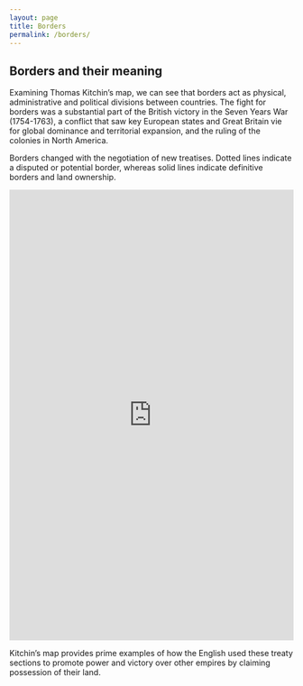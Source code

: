 ```yaml
---
layout: page
title: Borders
permalink: /borders/
---
```

## Borders and their meaning 

Examining Thomas Kitchin’s map, we can see that borders act as physical, administrative and political divisions between countries. The fight for borders was a substantial part of the British victory in the Seven Years War (1754-1763), a conflict that saw key European states and Great Britain vie for global dominance and territorial expansion, and the ruling of the colonies in North America.  

Borders changed with the negotiation of new treatises. Dotted lines indicate a disputed or potential border, whereas solid lines indicate definitive borders and land ownership. 

<!-- edit link https://www.exhibit.so/exhibits/edit/ZgVaiu85mTPjlVVXUVgw -->
<iframe src="https://www.exhibit.so/exhibits/wmzI3AdVaTzXqaSV4lVg?embedded=true" width="100%" height="800" allowfullscreen allow="autoplay" frameborder="0"></iframe>    

Kitchin’s map provides prime examples of how the English used these treaty sections to promote power and victory over other empires by claiming possession of their land.